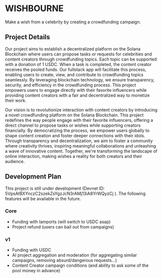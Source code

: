 # WISHBOURNE
Make a wish from a celebrity by creating a crowdfunding campaign.

## Project Details
Our project aims to establish a decentralized platform on the Solana Blockchain where users can propose tasks or requests for celebrities and content creators through crowdfunding topics. Each topic can be supported with a donation of 1 USDC. When a task is completed, the content creator receives the pooled funds. Our fullstack app will facilitate this process, enabling users to create, view, and contribute to crowdfunding topics seamlessly. By leveraging blockchain technology, we ensure transparency, security, and efficiency in the crowdfunding process. This project empowers users to engage directly with their favorite influencers while providing content creators with a fair and decentralized way to monetize their work.

Our vision is to revolutionize interaction with content creators by introducing a novel crowdfunding platform on the Solana Blockchain. This project redefines the way people engage with their favorite influencers, offering a direct channel to propose tasks or wishes while supporting creators financially. By democratizing the process, we empower users globally to shape content creation and foster deeper connections with their idols. Through transparency and decentralization, we aim to foster a community where creativity thrives, inspiring meaningful collaborations and unleashing a wave of innovative content. Together, we're transforming the landscape of online interaction, making wishes a reality for both creators and their audience.


## Development Plan
This project is still under development (Devnet ID: 5VpsAtBXYnczC2szekZsYgzJcN3rAMj13iA8YrWQyzCj ). The following features will be available in the future.

### Core
- Funding with lamports (will switch to USDC asap)
- Project refund (users can bail out from campaigns)

### v1
- Funding with USDC
- AI project aggregation and moderation (for aggregating similar campaigns, removing absurd/dangerous requests...)
- Content Creator campaign conditions (and ability to ask some of the pool money in advance)